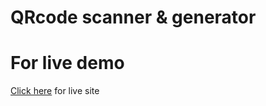 # QRcode scanner & generator

# For live demo
[Click here](https://qrcode-sg.netlify.app/) for live site
